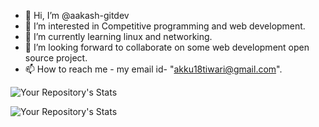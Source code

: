 - 👋 Hi, I’m @aakash-gitdev
- 👀 I’m interested in Competitive programming and web development.
- 🌱 I’m currently learning linux and networking.
- 💞️ I’m looking forward to collaborate on some web development open source project.
- 📫 How to reach me - 
my email id- "akku18tiwari@gmail.com".




![Your Repository's Stats](https://github-readme-stats.vercel.app/api?username=aakash-gitdev&show_icons=true&theme=blue-green)

![Your Repository's Stats](https://github-readme-stats.vercel.app/api/top-langs/?username=aakash-gitdev&theme=blue-green)

<!---
aakash-gitdev/aakash-gitdev is a ✨ special ✨ repository because its `README.md` (this file) appears on your GitHub profile.
You can click the Preview link to take a look at your changes.
--->
